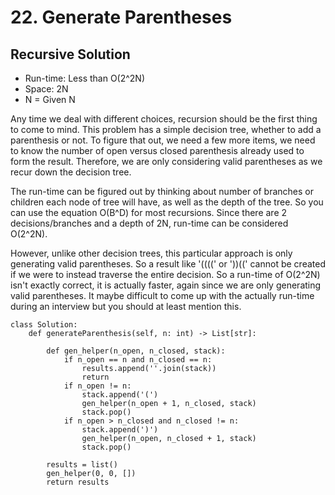 # 22. Generate Parentheses

## Recursive Solution
- Run-time: Less than O(2^2N)
- Space: 2N
- N = Given N

Any time we deal with different choices, recursion should be the first thing to come to mind.
This problem has a simple decision tree, whether to add a parenthesis or not.
To figure that out, we need a few more items, we need to know the number of open versus closed parenthesis already used to form the result.
Therefore, we are only considering valid parentheses as we recur down the decision tree.

The run-time can be figured out by thinking about number of branches or children each node of tree will have, as well as the depth of the tree.
So you can use the equation O(B^D) for most recursions.
Since there are 2 decisions/branches and a depth of 2N, run-time can be considered O(2^2N).

However, unlike other decision trees, this particular approach is only generating valid parentheses.
So a result like '((((' or '))((' cannot be created if we were to instead traverse the entire decision.
So a run-time of O(2^2N) isn't exactly correct, it is actually faster, again since we are only generating valid parentheses.
It maybe difficult to come up with the actually run-time during an interview but you should at least mention this.

```
class Solution:
    def generateParenthesis(self, n: int) -> List[str]:

        def gen_helper(n_open, n_closed, stack):
            if n_open == n and n_closed == n:
                results.append(''.join(stack))
                return
            if n_open != n:
                stack.append('(')
                gen_helper(n_open + 1, n_closed, stack)
                stack.pop()
            if n_open > n_closed and n_closed != n:
                stack.append(')')
                gen_helper(n_open, n_closed + 1, stack)
                stack.pop()

        results = list()
        gen_helper(0, 0, [])
        return results
```
